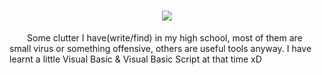 <h1 align="center">
    <img src="https://readme-typing-svg.herokuapp.com/?font=Righteous&size=35&center=true&vCenter=true&width=500&height=70&duration=4000&lines=Ello+my+friends+👋+I'm+Oct0pu5;" />
</h1>

&ensp;&ensp;&ensp;&ensp;Some clutter I have(write/find) in my high school, most of them are small virus or something offensive, others are useful tools anyway. I have learnt a little Visual Basic & Visual Basic Script at that time xD
